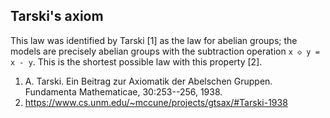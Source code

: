 ## Tarski's axiom

This law was identified by Tarski [1] as the law for abelian groups; the models are precisely abelian groups with the subtraction operation `x ◇ y = x - y`.  This is the shortest possible law with this property [2].


1. A. Tarski. Ein Beitrag zur Axiomatik der Abelschen Gruppen. Fundamenta Mathematicae, 30:253--256, 1938.
2.  https://www.cs.unm.edu/~mccune/projects/gtsax/#Tarski-1938
